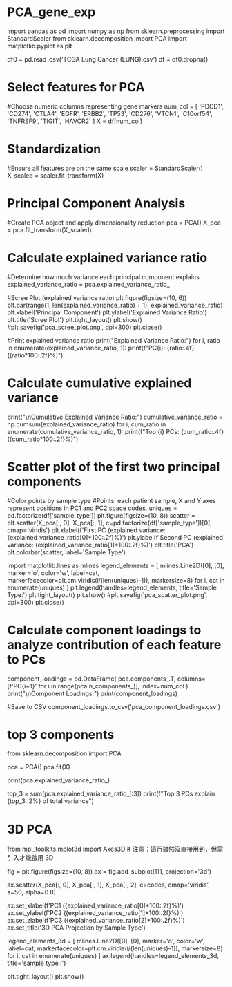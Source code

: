 # PCA_gene_exp
import pandas as pd
import numpy as np
from sklearn.preprocessing import StandardScaler
from sklearn.decomposition import PCA
import matplotlib.pyplot as plt

df0 = pd.read_csv('TCGA Lung Cancer (LUNG).csv')
df = df0.dropna()

# Select features for PCA
#Choose numeric columns representing gene markers
num_col = [
    'PDCD1', 'CD274', 'CTLA4', 'EGFR', 'ERBB2', 'TP53', 'CD276', 'VTCN1', 
    'C10orf54', 'TNFRSF9', 'TIGIT', 'HAVCR2'
]
X = df[num_col]

# Standardization
#Ensure all features are on the same scale
scaler = StandardScaler()
X_scaled = scaler.fit_transform(X)

# Principal Component Analysis
#Create PCA object and apply dimensionality reduction
pca = PCA()
X_pca = pca.fit_transform(X_scaled)



# Calculate explained variance ratio
#Determine how much variance each principal component explains
explained_variance_ratio = pca.explained_variance_ratio_

#Scree Plot (explained variance ratio)
plt.figure(figsize=(10, 6))
plt.bar(range(1, len(explained_variance_ratio) + 1), explained_variance_ratio)
plt.xlabel('Principal Component')
plt.ylabel('Explained Variance Ratio')
plt.title('Scree Plot')
plt.tight_layout()
plt.show()
#plt.savefig('pca_scree_plot.png', dpi=300)
plt.close()

#Print explained variance ratio
print("Explained Variance Ratio:")
for i, ratio in enumerate(explained_variance_ratio, 1):
    print(f"PC{i}: {ratio:.4f} ({ratio*100:.2f}%)")
# Calculate cumulative explained variance
print("\nCumulative Explained Variance Ratio:")
cumulative_variance_ratio = np.cumsum(explained_variance_ratio)
for i, cum_ratio in enumerate(cumulative_variance_ratio, 1):
    print(f"Top {i} PCs: {cum_ratio:.4f} ({cum_ratio*100:.2f}%)")



# Scatter plot of the first two principal components
#Color points by sample type
#Points: each patient sample, X and Y axes represent positions in PC1 and PC2 space
codes, uniques = pd.factorize(df['sample_type'])
plt.figure(figsize=(10, 8))
scatter = plt.scatter(X_pca[:, 0], X_pca[:, 1], 
                      c=pd.factorize(df['sample_type'])[0], 
                      cmap='viridis')
plt.xlabel(f'First PC (explained variance: {explained_variance_ratio[0]*100:.2f}%)')
plt.ylabel(f'Second PC (explained variance: {explained_variance_ratio[1]*100:.2f}%)')
plt.title('PCA')
plt.colorbar(scatter, label='Sample Type')

import matplotlib.lines as mlines
legend_elements = [
    mlines.Line2D([0], [0], marker='o', color='w', label=cat,
                  markerfacecolor=plt.cm.viridis(i/(len(uniques)-1)), markersize=8)
    for i, cat in enumerate(uniques)
]
plt.legend(handles=legend_elements, title='Sample Type:')
plt.tight_layout()
plt.show()
#plt.savefig('pca_scatter_plot.png', dpi=300)
plt.close()



# Calculate component loadings to analyze contribution of each feature to PCs
component_loadings = pd.DataFrame(
    pca.components_.T, 
    columns=[f'PC{i+1}' for i in range(pca.n_components_)], 
    index=num_col
)
print("\nComponent Loadings:")
print(component_loadings)

#Save to CSV
component_loadings.to_csv('pca_component_loadings.csv')

# top 3 components
from sklearn.decomposition import PCA

pca = PCA()
pca.fit(X)

print(pca.explained_variance_ratio_)

top_3 = sum(pca.explained_variance_ratio_[:3])
print(f"Top 3 PCs explain {top_3:.2%} of total variance")

# 3D PCA
from mpl_toolkits.mplot3d import Axes3D  # 注意：這行雖然沒直接用到，但需引入才能啟用 3D

fig = plt.figure(figsize=(10, 8))
ax = fig.add_subplot(111, projection='3d')

ax.scatter(X_pca[:, 0], X_pca[:, 1], X_pca[:, 2], 
           c=codes, cmap='viridis', s=50, alpha=0.8)

ax.set_xlabel(f'PC1 ({explained_variance_ratio[0]*100:.2f}%)')
ax.set_ylabel(f'PC2 ({explained_variance_ratio[1]*100:.2f}%)')
ax.set_zlabel(f'PC3 ({explained_variance_ratio[2]*100:.2f}%)')
ax.set_title('3D PCA Projection by Sample Type')

legend_elements_3d = [
    mlines.Line2D([0], [0], marker='o', color='w', label=cat,
                  markerfacecolor=plt.cm.viridis(i/(len(uniques)-1)), markersize=8)
    for i, cat in enumerate(uniques)
]
ax.legend(handles=legend_elements_3d, title='sample type :')

plt.tight_layout()
plt.show()
